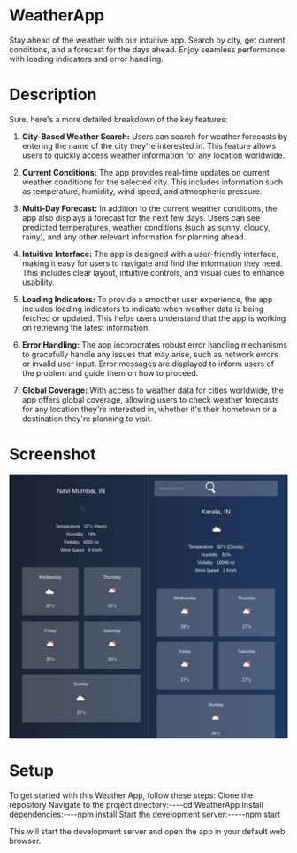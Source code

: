 # WeatherApp
Stay ahead of the weather with our intuitive app. Search by city, get current conditions, and a forecast for the days ahead. Enjoy seamless performance with loading indicators and error handling.

# Description
Sure, here's a more detailed breakdown of the key features:

1. **City-Based Weather Search:** Users can search for weather forecasts by entering the name of the city they're interested in. This feature allows users to quickly access weather information for any location worldwide.

2. **Current Conditions:** The app provides real-time updates on current weather conditions for the selected city. This includes information such as temperature, humidity, wind speed, and atmospheric pressure.

3. **Multi-Day Forecast:** In addition to the current weather conditions, the app also displays a forecast for the next few days. Users can see predicted temperatures, weather conditions (such as sunny, cloudy, rainy), and any other relevant information for planning ahead.

4. **Intuitive Interface:** The app is designed with a user-friendly interface, making it easy for users to navigate and find the information they need. This includes clear layout, intuitive controls, and visual cues to enhance usability.

5. **Loading Indicators:** To provide a smoother user experience, the app includes loading indicators to indicate when weather data is being fetched or updated. This helps users understand that the app is working on retrieving the latest information.

6. **Error Handling:** The app incorporates robust error handling mechanisms to gracefully handle any issues that may arise, such as network errors or invalid user input. Error messages are displayed to inform users of the problem and guide them on how to proceed.

7. **Global Coverage:** With access to weather data for cities worldwide, the app offers global coverage, allowing users to check weather forecasts for any location they're interested in, whether it's their hometown or a destination they're planning to visit.

# Screenshot
![Screenshot](https://github.com/GITAkash12/WeatherApp/blob/main/SCREENSHOT.png)


# Setup

To get started with this Weather App, follow these steps:
Clone the repository
Navigate to the project directory:----cd WeatherApp
Install dependencies:----npm install
Start the development server:-----npm start

This will start the development server and open the app in your default web browser.
